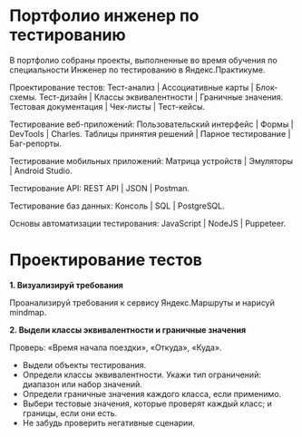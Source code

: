 # Портфолио инженер по тестированию 
В портфолио собраны проекты, выполненные во время обучения по специальности Инженер по тестированию в Яндекс.Практикуме.

Проектирование тестов:
        Тест-анализ | Ассоциативные карты | Блок-схемы.
        Тест-дизайн | Классы эквивалентности | Граничные значения.
        Тестовая документация | Чек-листы | Тест-кейсы.

Тестирование веб-приложений:
        Пользовательский интерфейс | Формы | DevTools | Charles.
        Таблицы принятия решений | Парное тестирование | Баг-репорты.

Тестирование мобильных приложений:
        Матрица устройств | Эмуляторы | Android Studio.

Тестирование API:
        REST API | JSON | Postman.

Тестирование баз данных:
        Консоль | SQL | PostgreSQL.

Основы автоматизации тестирования:
        JavaScript | NodeJS | Puppeteer.

  # Проектирование тестов

  **1. Визуализируй требования**
  
  Проанализируй требования к сервису Яндекс.Маршруты и нарисуй mindmap.
  
  **2. Выдели классы эквивалентности и граничные значения**
  
  Проверь: «Время начала поездки», «Откуда», «Куда».
  * Выдели объекты тестирования.
  * Определи классы эквивалентности. Укажи тип ограничений: диапазон или набор значений.
  * Определи граничные значения каждого класса, если применимо.
  * Выбери тестовые значения, которые проверят каждый класс; и границы, если они есть.
  * Не забудь проверить негативные сценарии.
